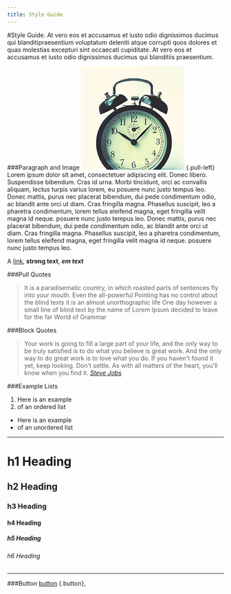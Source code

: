 ```yaml
---
title: Style Guide
---
```


#Style Guide.
At vero eos et accusamus et iusto odio dignissimos ducimus qui blanditipraesentium voluptatum
deleniti atque corrupti quos dolores et quas molestias excepturi sint occaecati cupiditate.
At vero eos et accusamus et iusto odio dignissimos ducimus qui blanditiis praesentium.

###Paragraph and Image
![Sample Image](sample-image.jpg?resize=100,100) {.pull-left}
Lorem ipsum dolor sit amet, consectetuer adipiscing elit. Donec libero. Suspendisse bibendum.
Cras id urna. Morbi tincidunt, orci ac convallis aliquam, lectus turpis varius lorem, eu
posuere nunc justo tempus leo. Donec mattis, purus nec placerat bibendum, dui pede condimentum
odio, ac blandit ante orci ut diam. Cras fringilla magna. Phasellus suscipit, leo a pharetra
condimentum, lorem tellus eleifend magna, eget fringilla velit magna id neque.
posuere nunc justo tempus leo. Donec mattis, purus nec placerat bibendum, dui pede condimentum
odio, ac blandit ante orci ut diam. Cras fringilla magna. Phasellus suscipit, leo a pharetra
condimentum, lorem tellus eleifend magna, eget fringilla velit magna id neque.
posuere nunc justo tempus leo.
 
A [link](#),
**strong text**, 
***em text***

###Pull Quotes
>It is a paradisematic country, in which roasted parts of
>sentences fly into your mouth. Even the all-powerful Pointing has no control about the blind
>texts it is an almost unorthographic life One day however a small line of blind text by the name
>of Lorem Ipsum decided to leave for the far World of Grammar

###Block Quotes
>Your work is going to fill a large part of your life, and the only way to be truly satisfied is
>to do what you believe is great work. And the only way to do great work is to love what you do.
>If you haven't found it yet, keep looking. Don't settle. As with all matters of the heart, you'll know when you find it.
<cite>[Steve Jobs](#)</cite>

###Example Lists
1. Here is an example
2. of an ordered list

+ Here is an example
+ of an unordered list

---

# h1 Heading
## h2 Heading
### h3 Heading
#### h4 Heading
##### h5 Heading
###### h6 Heading
---
###Button
[button](#) {.button},
